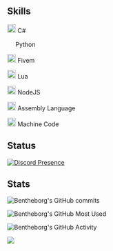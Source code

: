 ## Skills
<img width="20" src="https://cdn.icon-icons.com/icons2/2415/PNG/512/csharp_plain_logo_icon_146577.png" /> C#

<img width="15" src="https://external-content.duckduckgo.com/iu/?u=https%3A%2F%2Flogos-download.com%2Fwp-content%2Fuploads%2F2016%2F10%2FPython_logo_icon.png&f=1&nofb=1" /> Python

<img width="20" src="https://img.icons8.com/color/512/fivem.png" /> Fivem

<img width="20" src="https://upload.wikimedia.org/wikipedia/commons/c/cf/Lua-Logo.svg" /> Lua

<img width="20" src="https://upload.wikimedia.org/wikipedia/commons/thumb/d/d9/Node.js_logo.svg/1280px-Node.js_logo.svg.png" /> NodeJS

<img width="20" src="https://github.com/Bentheborg/Bentheborg/assets/90636511/dc8ac32d-30c4-4804-a4d1-03b77c43c222" /> Assembly Language

<img width="20" src="https://github.com/Bentheborg/Bentheborg/assets/90636511/a41d9660-0c04-4c09-b8a7-e1ad2b0e0303" /> Machine Code

## Status
[![Discord Presence](https://lanyard-profile-readme.vercel.app/api/422444198835257363?theme=transparent&bg=0d1117&animated=true&idleMessage=divent%20devin&borderRadius=15px&hideDiscrim=false)](https://discord.com/users/422444198835257363)

## Stats

![Bentheborg's GitHub commits](https://github-readme-streak-stats.herokuapp.com/?user=bentheborg&theme=transparent&hide_border=true)

![Bentheborg's GitHub Most Used](https://github-readme-stats-bentheborgs-projects.vercel.app/api/top-langs/?username=Bentheborg&layout=compact&theme=transparent&hide_border=true&size_weight=0.5&count_weight=0.5&langs_count=12)

![Bentheborg's GitHub Activity](https://github-readme-stats.vercel.app/api/wakatime?username=Bentheborg&theme=transparent&v=2&hide_border=true&hide=other)

![](https://komarev.com/ghpvc/?username=Bentheborg&color=blue)
